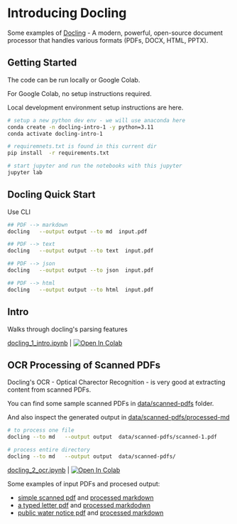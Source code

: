 # Introducing Docling

Some examples of [Docling](https://github.com/DS4SD/docling) -  A modern, powerful, open-source document processor that handles various formats (PDFs, DOCX, HTML, PPTX).   

## Getting Started

The code can be run locally or Google Colab.

For Google Colab, no setup instructions required.

Local development environment setup instructions are here.

```bash
# setup a new python dev env - we will use anaconda here
conda create -n docling-intro-1 -y python=3.11
conda activate docling-intro-1

# requiremnets.txt is found in this current dir
pip install  -r requirements.txt

# start jupyter and run the notebooks with this jupyter
jupyter lab
```

## Docling Quick Start

Use CLI

```bash
## PDF --> markdown
docling   --output output --to md  input.pdf

## PDF --> text
docling   --output output --to text  input.pdf

## PDF --> json
docling   --output output --to json  input.pdf

## PDF --> html
docling   --output output --to html  input.pdf
```

## Intro 

Walks through docling's parsing features

[docling_1_intro.ipynb](docling_1_intro.ipynb) |  [![Open In Colab](https://colab.research.google.com/assets/colab-badge.svg)](https://colab.research.google.com/github/sujee/data-prep-kit-examples/blob/main/docling/docling_1_intro.ipynb)

## OCR Processing of Scanned PDFs

Docling's OCR - Optical Charector Recognition - is very good at extracting content from scanned PDFs.

You can find some sample scanned PDFs in [data/scanned-pdfs](../data/scanned-pdfs) folder.

And also inspect the generated output in [data/scanned-pdfs/processed-md](../data/scanned-pdfs/processed-md)


```bash
# to process one file
docling --to md   --output output  data/scanned-pdfs/scanned-1.pdf

# process entire directory
docling --to md   --output output  data/scanned-pdfs/
```

[docling_2_ocr.ipynb](docling_2_ocr.ipynb) |  [![Open In Colab](https://colab.research.google.com/assets/colab-badge.svg)](https://colab.research.google.com/github/sujee/data-prep-kit-examples/blob/main/docling/docling_2_ocr.ipynb)


Some examples of input PDFs and procesed output:

- [simple scanned pdf](../data/scanned-pdfs/scanned-1.pdf)  and [processed markdown](../data/scanned-pdfs/processed-md/scanned-1.md)
- [a typed letter pdf](../data/scanned-pdfs/letter-1.pdf) and [processed markdodwn](../data/scanned-pdfs/processed-md/letter-1.md)
- [public water notice pdf](../data/scanned-pdfs/public-water-notice.pdf) and [processed markdown](../data/scanned-pdfs/processed-md/public-water-notice.md)